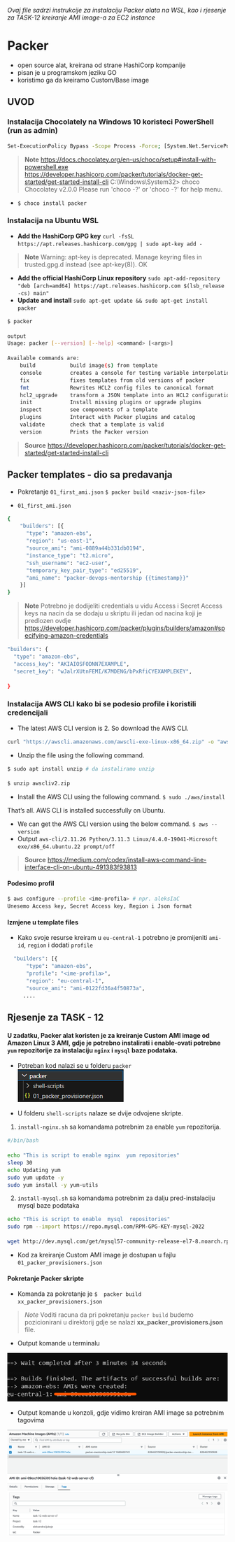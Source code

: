 *Ovaj file sadrzi instrukcije za instalaciju Packer alata na WSL, kao i rjesenje za TASK-12 kreiranje AMI image-a za EC2 instance*

# Packer 

- open source alat, kreirana od strane HashiCorp kompanije 
- pisan je u programskom jeziku GO
- koristimo ga da kreiramo Custom/Base image

## UVOD
### Instalacija Chocolately na Windows 10 koristeci PowerShell (run as admin)
```bash
Set-ExecutionPolicy Bypass -Scope Process -Force; [System.Net.ServicePointManager]::SecurityProtocol = [System.Net.ServicePointManager]::SecurityProtocol -bor 3072; iex ((New-Object System.Net.WebClient).DownloadString('https://community.chocolatey.org/install.ps1'))
```
>**Note**
> https://docs.chocolatey.org/en-us/choco/setup#install-with-powershell.exe
>https://developer.hashicorp.com/packer/tutorials/docker-get-started/get-started-install-cli
C:\Windows\System32> choco
Chocolatey v2.0.0
Please run 'choco -?' or 'choco <command> -?' for help menu.

* `$ choco install packer` 

### Instalacija na Ubuntu WSL 
- **Add the HashiCorp GPG key**
`curl -fsSL https://apt.releases.hashicorp.com/gpg | sudo apt-key add -`
>**Note**
>Warning: apt-key is deprecated. Manage keyring files in trusted.gpg.d instead (see apt-key(8)).
OK
- **Add the official HashiCorp Linux repository**
`sudo apt-add-repository "deb [arch=amd64] https://apt.releases.hashicorp.com $(lsb_release -cs) main"`
- **Update and install**
`sudo apt-get update && sudo apt-get install packer`

```bash
$ packer

output
Usage: packer [--version] [--help] <command> [<args>]

Available commands are:
    build           build image(s) from template
    console         creates a console for testing variable interpolation
    fix             fixes templates from old versions of packer
    fmt             Rewrites HCL2 config files to canonical format
    hcl2_upgrade    transform a JSON template into an HCL2 configuration
    init            Install missing plugins or upgrade plugins
    inspect         see components of a template
    plugins         Interact with Packer plugins and catalog
    validate        check that a template is valid
    version         Prints the Packer version
```

>**Source**
>https://developer.hashicorp.com/packer/tutorials/docker-get-started/get-started-install-cli

## Packer templates - dio sa predavanja

* Pokretanje `01_first_ami.json`
`$ packer build <naziv-json-file>`


* `01_first_ami.json`
```bash
{
    "builders": [{
      "type": "amazon-ebs",
      "region": "us-east-1",
      "source_ami": "ami-0889a44b331db0194",
      "instance_type": "t2.micro",
      "ssh_username": "ec2-user",
      "temporary_key_pair_type": "ed25519",
      "ami_name": "packer-devops-mentorship {{timestamp}}"
    }]
}
```

>**Note**
> Potrebno je dodijeliti credentials u vidu Access i Secret Access keys na nacin da se dodaju u skriptu ili jedan od nacina koji je predlozen ovdje
> https://developer.hashicorp.com/packer/plugins/builders/amazon#specifying-amazon-credentials

```bash
"builders": {
  "type": "amazon-ebs",
  "access_key": "AKIAIOSFODNN7EXAMPLE",
  "secret_key": "wJalrXUtnFEMI/K7MDENG/bPxRfiCYEXAMPLEKEY",
  
}
```

### Instalacija AWS CLI kako bi se podesio profile i koristili credencijali 

* The latest AWS CLI version is 2. So download the AWS CLI.
```bash
curl "https://awscli.amazonaws.com/awscli-exe-linux-x86_64.zip" -o "awscliv2.zip"
```
* Unzip the file using the following command.
```bash
$ sudo apt install unzip # da instaliramo unzip

$ unzip awscliv2.zip
``` 
* Install the AWS CLI using the following command.
`$ sudo ./aws/install`

That’s all. AWS CLI is installed successfully on Ubuntu.

* We can get the AWS CLI version using the below command.
`$ aws --version`
* Output
`aws-cli/2.11.26 Python/3.11.3 Linux/4.4.0-19041-Microsoft exe/x86_64.ubuntu.22 prompt/off`

>**Source**
> https://medium.com/codex/install-aws-command-line-interface-cli-on-ubuntu-491383f93813

#### Podesimo profil 
```bash
$ aws configure --profile <ime-profila> # npr. aleksIaC
Unesemo Access key, Secret Access key, Region i Json format
```
#### Izmjene u template files 
* Kako svoje resurse kreiram u `eu-central-1` potrebno je promijeniti `ami-id`, `region` i dodati `profile`
```bash
  "builders": [{
      "type": "amazon-ebs",
      "profile": "<ime-profila>",
      "region": "eu-central-1",
      "source_ami": "ami-0122fd36a4f50873a",
     ....
```
## Rjesenje za TASK - 12
#### U zadatku, Packer alat koristen je za kreiranje  Custom AMI image od Amazon Linux 3 AMI, gdje je potrebno instalirati i enable-ovati potrebne `yum` repozitorije za instalaciju `nginx` i `mysql` baze podataka. 

* Potreban kod nalazi se u folderu `packer`
![packer-folder](task12-screenshots/packer/packer-folder.png)

* U folderu `shell-scripts` nalaze se dvije odvojene skripte. 
1. `install-nginx.sh` sa komandama potrebnim za enable `yum` repozitorija.
```bash
#/bin/bash

echo "This is script to enable nginx  yum repositories"
sleep 30
echo Updating yum 
sudo yum update -y
sudo yum install -y yum-utils
```
2. `install-mysql.sh` sa komandama potrebnim za dalju pred-instalaciju mysql baze podataka
```bash
echo "This is script to enable  mysql  repositories"
sudo rpm --import https://repo.mysql.com/RPM-GPG-KEY-mysql-2022

wget http://dev.mysql.com/get/mysql57-community-release-el7-8.noarch.rpm
```
* Kod za kreiranje Custom AMI image je dostupan u fajlu `01_packer_provisioners.json`

#### Pokretanje Packer skripte
* Komanda za pokretanje je
`$  packer build xx_packer_provisioners.json` 
>*Note*
> Voditi racuna da pri pokretanju `packer build` budemo pozicionirani u direktorij gdje se nalazi **xx_packer_provisioners.json** file.
* Output komande u terminalu

![packer-folder](task12-screenshots/packer/ami-created.png)


* Output komande u konzoli, gdje vidimo kreiran AMI image sa 
potrebnim tagovima

![packer-folder](task12-screenshots/packer/packer-ami-created.png)



